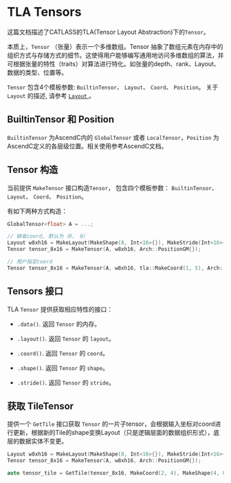 # TLA Tensors

这篇文档描述了CATLASS的TLA(Tensor Layout Abstraction)下的`Tensor`。

本质上，`Tensor` （张量）表示一个多维数组。Tensor 抽象了数组元素在内存中的组织方式与存储方式的细节。这使得用户能够编写通用地访问多维数组的算法，并可根据张量的特性（traits）对算法进行特化。如张量的depth、rank、Layout、数据的类型、位置等。

`Tensor` 包含4个模板参数: `BuiltinTensor`、 `Layout`、 `Coord`、 `Position`。
关于 `Layout` 的描述, 请参考 [ `Layout` ](./01_layout.md)。

## BuiltinTensor 和 Position

`BuiltinTensor` 为AscendC内的 `GlobalTensor` 或者 `LocalTensor`，`Position` 为AscendC定义的各层级位置。相关使用参考AscendC文档。

## Tensor 构造

当前提供 `MakeTensor` 接口构造`Tensor`， 包含四个模板参数： `BuiltinTensor`、 `Layout`、 `Coord`、 `Position`。

有如下两种方式构造：

```cpp
GlobalTensor<float> A = ...;

// 缺省coord, 默认为（0， 0）
Layout w8xh16 = MakeLayout(MakeShape(8, Int<16>{}), MakeStride(Int<16>{},Int< 1>{}));
Tensor tensor_8x16 = MakeTensor(A, w8xh16, Arch::PositionGM{});

// 用户指定coord
Tensor tensor_8x16 = MakeTensor(A, w8xh16, tla::MakeCoord(1, 5), Arch::PositionGM{});
```

## Tensors 接口

TLA `Tensor` 提供获取相应特性的接口：

* `.data()`. 返回 `Tensor` 的内存。

* `.layout()`. 返回 `Tensor` 的 `layout`。

* `.coord()`. 返回 `Tensor` 的 `coord`。

* `.shape()`. 返回 `Tensor` 的 `shape`。

* `.stride()`. 返回 `Tensor` 的 `stride`。

## 获取 TileTensor

提供一个 `GetTile` 接口获取 `Tensor` 的一片子tensor，会根据输入坐标对coord进行更新，根据新的Tile的shape变换Layout（只是逻辑层面的数据组织形式），底层的数据实体不变更。

```cpp
Layout w8xh16 = MakeLayout(MakeShape(8, Int<16>{}), MakeStride(Int<16>{},Int< 1>{}));
Tensor tensor_8x16 = MakeTensor(A, w8xh16, Arch::PositionGM{});

auto tensor_tile = GetTile(tensor_8x16, MakeCoord(2, 4), MakeShape(4, 8)); // (4,8):(_16,_1)
```